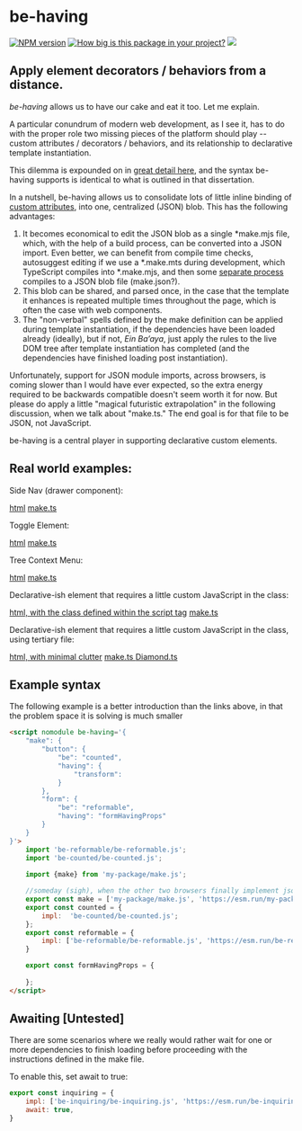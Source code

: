 # be-having

[![NPM version](https://badge.fury.io/js/be-importing.png)](http://badge.fury.io/js/be-having)
[![How big is this package in your project?](https://img.shields.io/bundlephobia/minzip/be-having?style=for-the-badge)](https://bundlephobia.com/result?p=be-having)
<img src="http://img.badgesize.io/https://cdn.jsdelivr.net/npm/be-having?compression=gzip">

## Apply element decorators / behaviors from a distance.

*be-having* allows us to have our cake and eat it too.  Let me explain.

A particular conundrum of modern web development, as I see it, has to do with the proper role two missing pieces of the platform should play -- custom attributes / decorators / behaviors, and its relationship to  declarative template instantiation.

This dilemma is expounded on in [great detail here](https://github.com/bahrus/trans-render#extending-tr-dtr-horizontally), and the syntax be-having supports is identical to what is outlined in that dissertation.

In a nutshell, be-having allows us to consolidate lots of little inline binding of [custom attributes](https://github.com/bahrus/be-decorated), into one, centralized (JSON) blob.  This has the following advantages:

1.  It becomes economical to edit the JSON blob as a single *make.mjs file, which, with the help of a build process, can be converted into a JSON import.  Even better, we can benefit from compile time checks, autosuggest editing if we use a *.make.mts during development, which TypeScript compiles into *.make.mjs, and then some [separate process](https://github.com/bahrus/may-it-be) compiles to a JSON blob file (make.json?).
2.  This blob can be shared, and parsed once, in the case that the template it enhances is repeated multiple times throughout the page, which is often the case with web components.
3.  The "non-verbal" spells defined by the make definition can be applied during template instantiation, if the dependencies have been loaded already (ideally), but if not, *Ein Ba’aya*, just apply the rules to the live DOM tree after template instantiation has completed (and the dependencies have finished loading post instantiation).

Unfortunately, support for JSON module imports, across browsers, is coming slower than I would have ever expected, so the extra energy required to be backwards compatible doesn't seem worth it for now.  But please do apply a little "magical futuristic extrapolation" in the following discussion, when we talk about "make.ts." The end goal is for that file to be JSON, not JavaScript.

be-having is a central player in supporting declarative custom elements.

## Real world examples:

Side Nav (drawer component):

[html](https://github.com/bahrus/xtal-side-nav/blob/baseline/xtal-side-nav.html)
[make.ts](https://github.com/bahrus/xtal-side-nav/blob/baseline/make.ts)

Toggle Element:

[html](https://github.com/bahrus/plus-minus/blob/baseline/plus-minus.html)
[make.ts](https://github.com/bahrus/plus-minus/blob/baseline/make.ts)

Tree Context Menu:

[html](https://github.com/bahrus/tree-context/blob/baseline/tree-context.html)
[make.ts](https://github.com/bahrus/tree-context/blob/baseline/make.ts)

Declarative-ish element that requires a little custom JavaScript in the class:

[html, with the class defined within the script tag](https://github.com/bahrus/xtal-fig/blob/baseline/parallelogram/make.ts)
[make.ts ](https://github.com/bahrus/xtal-fig/blob/baseline/parallelogram/root.html)

Declarative-ish element that requires a little custom JavaScript in the class, using tertiary file:

[html, with minimal clutter](https://github.com/bahrus/xtal-fig/blob/baseline/diamond/root.html)
[make.ts ](https://github.com/bahrus/xtal-fig/blob/baseline/diamond/make.ts)
[Diamond.ts](https://github.com/bahrus/xtal-fig/blob/baseline/diamond/DiamondVM.ts)

## Example syntax

The following example is a better introduction than the links above, in that the problem space it is solving is much smaller

```html
<script nomodule be-having='{
    "make": {
        "button": {
            "be": "counted",
            "having": {
                "transform": 
            }
        },
        "form": {
            "be": "reformable",
            "having": "formHavingProps"
        }
    }
}'> 
    import 'be-reformable/be-reformable.js';
    import 'be-counted/be-counted.js';
    
    import {make} from 'my-package/make.js';

    //someday (sigh), when the other two browsers finally implement json modules, can switch to json
    export const make = ['my-package/make.js', 'https://esm.run/my-package@0.0.123/make.js']; 
    export const counted = {
        impl:  'be-counted/be-counted.js';
    };
    export const reformable = {
        impl: ['be-reformable/be-reformable.js', 'https://esm.run/be-reformable@0.0.23']
    }

    export const formHavingProps = {
        
    };
</script>
```

## Awaiting [Untested]

There are some scenarios where we really would rather wait for one or more dependencies to finish loading before proceeding with the instructions defined in the make file.

To enable this, set await to true:

```JavaScript
export const inquiring = {
    impl: ['be-inquiring/be-inquiring.js', 'https://esm.run/be-inquiring@1.2.3/be-inquiring.js'],
    await: true,
}
```

